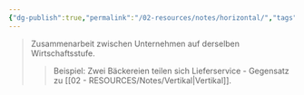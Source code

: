 ```yaml
---
{"dg-publish":true,"permalink":"/02-resources/notes/horizontal/","tags":["wirtschaft/kooperation","BWL"],"noteIcon":"","updated":"2025-09-05T10:12:28.000+02:00"}
---
```


>Zusammenarbeit zwischen Unternehmen auf derselben Wirtschaftsstufe.
>>Beispiel: Zwei Bäckereien teilen sich Lieferservice - Gegensatz zu [[02 - RESOURCES/Notes/Vertikal\|Vertikal]].